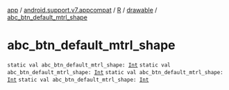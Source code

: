 [app](../../../index.md) / [android.support.v7.appcompat](../../index.md) / [R](../index.md) / [drawable](index.md) / [abc_btn_default_mtrl_shape](.)

# abc_btn_default_mtrl_shape

`static val abc_btn_default_mtrl_shape: `[`Int`](https://kotlinlang.org/api/latest/jvm/stdlib/kotlin/-int/index.html)
`static val abc_btn_default_mtrl_shape: `[`Int`](https://kotlinlang.org/api/latest/jvm/stdlib/kotlin/-int/index.html)
`static val abc_btn_default_mtrl_shape: `[`Int`](https://kotlinlang.org/api/latest/jvm/stdlib/kotlin/-int/index.html)
`static val abc_btn_default_mtrl_shape: `[`Int`](https://kotlinlang.org/api/latest/jvm/stdlib/kotlin/-int/index.html)